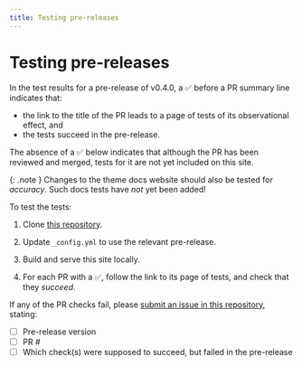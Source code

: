 ```yaml
---
title: Testing pre-releases
---
```


# Testing pre-releases

In the test results for a pre-release of v0.4.0,
a ✅ before a PR summary line indicates that:

- the link to the title of the PR leads to a page of tests of its observational effect, and
- the tests succeed in the pre-release.

The absence of a ✅ below indicates that although the PR has been reviewed and merged,
tests for it are not yet included on this site.

{: .note }
Changes to the theme docs website should also be tested for _accuracy_.
Such docs tests have _not_ yet been added!

To test the tests:

1.  Clone [this repository](https://github.com/just-the-docs/just-the-docs-tests/).

1.  Update `_config.yml` to use the relevant pre-release.

1.  Build and serve this site locally.

1.  For each PR with a ✅,
    follow the link to its page of tests,
    and check that they  _succeed_.

If any of the PR checks fail,
please [submit an issue in this repository](https://github.com/just-the-docs/just-the-docs-tests/issues),
stating:

- [ ] Pre-release version
- [ ] PR #
- [ ] Which check(s) were supposed to succeed, but failed in the pre-release

